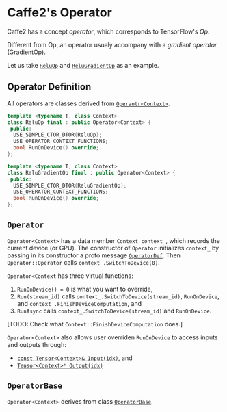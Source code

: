 # Caffe2's Operator

Caffe2 has a concept *operator*, which corresponds to TensorFlow's *Op*.

Different from Op, an operator usualy accompany with a *gradient operator* (GradientOp).

Let us take [`ReluOp`](http://yiwang.ngrok.io/codebrowser/caffe2/operators/relu_op.h.html#caffe2::ReluOp) and [`ReluGradientOp`](http://yiwang.ngrok.io/codebrowser/caffe2/operators/relu_op.h.html#caffe2::ReluGradientOp) as an example.

## Operator Definition

All operators are classes derived from [`Operaotr<Context>`](http://yiwang.ngrok.io/codebrowser/caffe2/core/operator.h.html#caffe2::Operator).

```cpp
template <typename T, class Context>
class ReluOp final : public Operator<Context> {
 public:
  USE_SIMPLE_CTOR_DTOR(ReluOp);
  USE_OPERATOR_CONTEXT_FUNCTIONS;
  bool RunOnDevice() override;
};

template <typename T, class Context>
class ReluGradientOp final : public Operator<Context> {
 public:
  USE_SIMPLE_CTOR_DTOR(ReluGradientOp);
  USE_OPERATOR_CONTEXT_FUNCTIONS;
  bool RunOnDevice() override;
};
```

## `Operator`

`Operator<Context>` has a data member `Context context_`, which records the current device (or GPU).  The constructor of `Operator` initializes `context_` by passing in its constructor a proto message [`OperatorDef`](http://yiwang.ngrok.io/codebrowser/build/caffe2/proto/caffe2.pb.h.html#caffe2::OperatorDef).  Then `Operator::Operator` calls `context_.SwitchToDevice(0)`.


`Operator<Context` has three virtual functions:

1. `RunOnDevice() = 0` is what you want to override,
1. `Run(stream_id)` calls `context_.SwitchToDevice(stream_id)`,  `RunOnDevice`, and `context_.FinishDeviceComputation`, and
1. `RunAsync` calls `context_.SwitchToDevice(stream_id)` and  `RunOnDevice`.

[TODO: Check what `Context::FinishDeviceComputation` does.]


`Operator<Context>` also allows user overriden `RunOnDevice` to access inputs and outputs through:

- [`const Tensor<Context>& Input(idx)`](http://yiwang.ngrok.io/codebrowser/caffe2/core/operator.h.html#_ZN6caffe28Operator5InputEi), and
- [`Tensor<Context>* Output(idx)`](http://yiwang.ngrok.io/codebrowser/caffe2/core/operator.h.html#_ZN6caffe28Operator6OutputEi)

## `OperatorBase`

`Operator<Context>` derives from class [`OperatorBase`](http://yiwang.ngrok.io/codebrowser/caffe2/core/operator.h.html#caffe2::OperatorBase).
